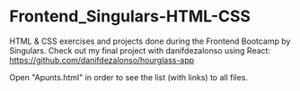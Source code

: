 # Frontend_Singulars-HTML-CSS

HTML &amp; CSS exercises and projects done during the Frontend Bootcamp by Singulars. 
Check out my final project with danifdezalonso using React: https://github.com/danifdezalonso/hourglass-app

Open "Apunts.html" in order to see the list (with links) to all files.

